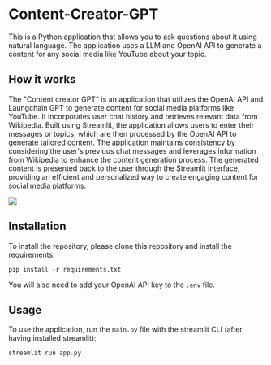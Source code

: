 # Content-Creator-GPT



This is a Python application that allows you to ask questions about it using natural language. The application uses a LLM and OpenAI API to generate a content for any social media like YouTube about your topic.

## How it works

The "Content creator GPT" is an application that utilizes the OpenAI API and Laungchain GPT to generate content for social media platforms like YouTube. It incorporates user chat history and retrieves relevant data from Wikipedia. Built using Streamlit, the application allows users to enter their messages or topics, which are then processed by the OpenAI API to generate tailored content. The application maintains consistency by considering the user's previous chat messages and leverages information from Wikipedia to enhance the content generation process. The generated content is presented back to the user through the Streamlit interface, providing an efficient and personalized way to create engaging content for social media platforms.


![](https://github.com/Anas436/Content-Creator-GPT/blob/main/Content%20Creator%20GPT.gif)


## Installation

To install the repository, please clone this repository and install the requirements:

```
pip install -r requirements.txt
```

You will also need to add your OpenAI API key to the `.env` file.

## Usage

To use the application, run the `main.py` file with the streamlit CLI (after having installed streamlit): 

```
streamlit run app.py
```
